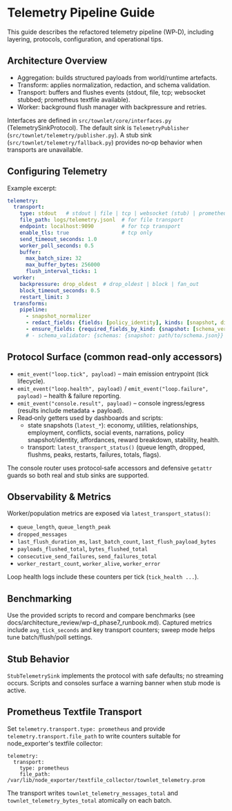 # Telemetry Pipeline Guide

This guide describes the refactored telemetry pipeline (WP‑D), including layering, protocols, configuration, and operational tips.

## Architecture Overview

- Aggregation: builds structured payloads from world/runtime artefacts.
- Transform: applies normalization, redaction, and schema validation.
 - Transport: buffers and flushes events (stdout, file, tcp; websocket stubbed; prometheus textfile available).
- Worker: background flush manager with backpressure and retries.

Interfaces are defined in `src/townlet/core/interfaces.py` (TelemetrySinkProtocol). The default sink is `TelemetryPublisher` (`src/townlet/telemetry/publisher.py`). A stub sink (`src/townlet/telemetry/fallback.py`) provides no‑op behavior when transports are unavailable.

## Configuring Telemetry

Example excerpt:

```yaml
telemetry:
  transport:
    type: stdout   # stdout | file | tcp | websocket (stub) | prometheus (textfile)
    file_path: logs/telemetry.jsonl  # for file transport
    endpoint: localhost:9090         # for tcp transport
    enable_tls: true                 # tcp only
    send_timeout_seconds: 1.0
    worker_poll_seconds: 0.5
    buffer:
      max_batch_size: 32
      max_buffer_bytes: 256000
      flush_interval_ticks: 1
  worker:
    backpressure: drop_oldest  # drop_oldest | block | fan_out
    block_timeout_seconds: 0.5
    restart_limit: 3
  transforms:
    pipeline:
      - snapshot_normalizer
      - redact_fields: {fields: [policy_identity], kinds: [snapshot, diff]}
      - ensure_fields: {required_fields_by_kind: {snapshot: [schema_version, tick]}}
      # - schema_validator: {schemas: {snapshot: path/to/schema.json}}
```

## Protocol Surface (common read‑only accessors)

- `emit_event("loop.tick", payload)` – main emission entrypoint (tick lifecycle).
- `emit_event("loop.health", payload)` / `emit_event("loop.failure", payload)` – health & failure reporting.
- `emit_event("console.result", payload)` – console ingress/egress (results include metadata + payload).
- Read‑only getters used by dashboards and scripts:
  - state snapshots (`latest_*`): economy, utilities, relationships, employment, conflicts, social events, narrations, policy snapshot/identity, affordances, reward breakdown, stability, health.
  - transport: `latest_transport_status()` (queue length, dropped, flushms, peaks, restarts, failures, totals, flags).

The console router uses protocol‑safe accessors and defensive `getattr` guards so both real and stub sinks are supported.

## Observability & Metrics

Worker/population metrics are exposed via `latest_transport_status()`:

- `queue_length`, `queue_length_peak`
- `dropped_messages`
- `last_flush_duration_ms`, `last_batch_count`, `last_flush_payload_bytes`
- `payloads_flushed_total`, `bytes_flushed_total`
- `consecutive_send_failures`, `send_failures_total`
- `worker_restart_count`, `worker_alive`, `worker_error`

Loop health logs include these counters per tick (`tick_health ...`).

## Benchmarking

Use the provided scripts to record and compare benchmarks (see docs/architecture_review/wp-d_phase7_runbook.md). Captured metrics include `avg_tick_seconds` and key transport counters; sweep mode helps tune batch/flush/poll settings.

## Stub Behavior

`StubTelemetrySink` implements the protocol with safe defaults; no streaming occurs. Scripts and consoles surface a warning banner when stub mode is active.

## Prometheus Textfile Transport

Set `telemetry.transport.type: prometheus` and provide `telemetry.transport.file_path` to write counters suitable for node_exporter's textfile collector:

```
telemetry:
  transport:
    type: prometheus
    file_path: /var/lib/node_exporter/textfile_collector/townlet_telemetry.prom
```

The transport writes `townlet_telemetry_messages_total` and `townlet_telemetry_bytes_total` atomically on each batch.
